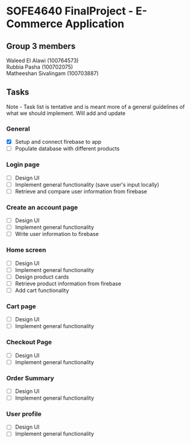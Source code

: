 # SOFE4640 FinalProject - E-Commerce Application 

## Group 3 members
Waleed El Alawi (100764573)<br> 
Rubbia Pasha (100702075)<br>
Matheeshan Sivalingam (100703887) <br>

## Tasks
Note - Task list is tentative and is meant more of a general guidelines of what we should implement. Will add and update 
### General 
- [x] Setup and connect firebase to app
- [ ] Populate database with different products
### Login page
- [ ] Design UI 
- [ ] Implement general functionality (save user's input locally) 
- [ ] Retrieve and compare user information from firebase
### Create an account page
- [ ] Design UI 
- [ ] Implement general functionality 
- [ ] Write user information to firebase
### Home screen 
- [ ] Design UI
- [ ] Implement general functionality
- [ ] Design product cards 
- [ ] Retrieve product information from firebase
- [ ] Add cart functionality
### Cart page
- [ ] Design UI
- [ ] Implement general functionality
### Checkout Page
- [ ] Design UI
- [ ] Implement general functionality
### Order Summary
- [ ] Design UI
- [ ] Implement general functionality
### User profile
- [ ] Design UI
- [ ] Implement general functionality
